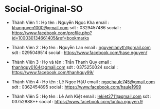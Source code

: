 # Social-Original-SO

- Thành Viên 1 : 
	Họ tên : Nguyễn Ngọc Kha 
	email : khanguyen1000@gmail.com
	sdt : 0329457486
	social : https://www.facebook.com/profile.php?id=100030134661405&ref=bookmarks

- Thành Viên 2 : 
	Họ tên : Nguyễn Lan 
	email : nguyenlanyth@gmail.com
	sdt : 0295049514
	social : https://www.facebook.com/hase.nguyen/
	
- Thành Viên 3 : 
	Họ và tên : Trần Thanh Quy
	email : thanhquy0164@gmail.com
	sdt : 0375250024
	social : https://www.facebook.com/thanhquy99/

- Thành Viên 4 : 
	Họ tên : Lê Ngọc HậU
	email : ngochaule745@gmail.com
	sdt : 0362454895
	social : https://www.facebook.com/haule1999
- Thành Viên 5 : 
	Họ tên : Lê Anh Kiệt
	email : lekiet2711@gmail.com
	sdt : 03752888**
	social : https://www.facebook.com/lunlua.nguyen.9

